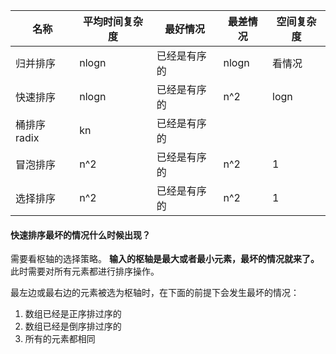 
|名称|平均时间复杂度|最好情况|最差情况|空间复杂度|
|---|---|---|---|---|
|归并排序|nlogn|已经是有序的|nlogn|看情况|
|快速排序|nlogn|已经是有序的|n^2|logn|
|桶排序 radix|kn|已经是有序的|||
|冒泡排序|n^2|已经是有序的|n^2|1|
|选择排序|n^2|已经是有序的|n^2|1|

#### 快速排序最坏的情况什么时候出现？
需要看枢轴的选择策略。
**输入的枢轴是最大或者最小元素，最坏的情况就来了。** 此时需要对所有元素都进行排序操作。

最左边或最右边的元素被选为枢轴时，在下面的前提下会发生最坏的情况：
1. 数组已经是正序排过序的
2. 数组已经是倒序排过序的
3. 所有的元素都相同





